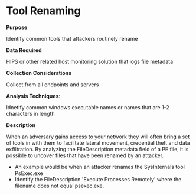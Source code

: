 # Tool Renaming

**Purpose**

Identify common tools that attackers routinely rename

**Data Required**

HIPS or other related host monitoring solution that logs file metadata

**Collection Considerations**

Collect from all endpoints and servers

**Analysis Techniques**: 

Idnetify common windows executable names or names that are 1-2 characters in length

**Description**

When an adversary gains access to your network they will often bring a set of tools in with them to facilitate lateral movement, credential theft and data exfiltration.  By analyzing the FileDescription metadata field of a PE file, it is possible to uncover files that have been renamed by an attacker.

* An example would be when an attacker renames the SysInternals tool PsExec.exe
* Identify the FileDescription 'Execute Processes Remotely' where the filename does not equal psexec.exe.
